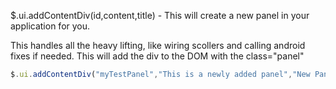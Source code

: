 $.ui.addContentDiv(id,content,title) - This will create a new panel in your application for you.

This handles all the heavy lifting, like wiring scollers and calling android fixes if needed.  This will add the div to the DOM with the class="panel"


```js
$.ui.addContentDiv("myTestPanel","This is a newly added panel","New Panel");
```

